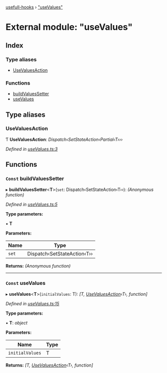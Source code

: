 [usefull-hooks](../README.md) › ["useValues"](_usevalues_.md)

# External module: "useValues"

## Index

### Type aliases

* [UseValuesAction](_usevalues_.md#usevaluesaction)

### Functions

* [buildValuesSetter](_usevalues_.md#const-buildvaluessetter)
* [useValues](_usevalues_.md#const-usevalues)

## Type aliases

###  UseValuesAction

Ƭ **UseValuesAction**: *Dispatch‹SetStateAction‹Partial‹T›››*

*Defined in [useValues.ts:3](https://github.com/FujiHaruka/usefull-hooks/blob/a7c0738/src/useValues.ts#L3)*

## Functions

### `Const` buildValuesSetter

▸ **buildValuesSetter**<**T**>(`set`: Dispatch‹SetStateAction‹T››): *(Anonymous function)*

*Defined in [useValues.ts:5](https://github.com/FujiHaruka/usefull-hooks/blob/a7c0738/src/useValues.ts#L5)*

**Type parameters:**

▪ **T**

**Parameters:**

Name | Type |
------ | ------ |
`set` | Dispatch‹SetStateAction‹T›› |

**Returns:** *(Anonymous function)*

___

### `Const` useValues

▸ **useValues**<**T**>(`initialValues`: T): *[T, [UseValuesAction](_usevalues_.md#usevaluesaction)‹T›, function]*

*Defined in [useValues.ts:15](https://github.com/FujiHaruka/usefull-hooks/blob/a7c0738/src/useValues.ts#L15)*

**Type parameters:**

▪ **T**: *object*

**Parameters:**

Name | Type |
------ | ------ |
`initialValues` | T |

**Returns:** *[T, [UseValuesAction](_usevalues_.md#usevaluesaction)‹T›, function]*
